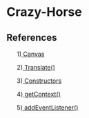 # Crazy-Horse

## References
<ol>
<p>1)<a href="https://www.w3schools.com/html/html5_canvas.asp"> Canvas</a></p>
<p>2)<a href="https://developer.mozilla.org/en-US/docs/Web/CSS/transform-function/translate"> Translate()</a></p>
<p>3)<a href="https://www.w3schools.com/js/js_object_constructors.asp"> Constructors</a></p>
<p>4)<a href="https://developer.mozilla.org/en-US/docs/Web/API/HTMLCanvasElement/getContext"> getContext()</a></p>
<p>5)<a href="https://www.w3schools.com/jsref/met_document_addeventlistener.asp"> addEventListener()</a></p>  
</ol>
